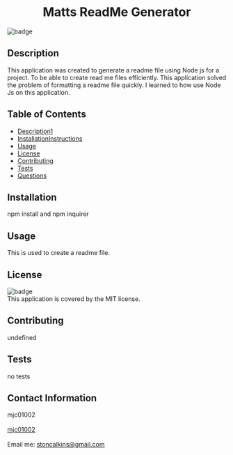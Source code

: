 
<h1 align="center">Matts ReadMe Generator</h1>
  
![badge](https://img.shields.io/badge/license-MIT-brightgreen)<br />

## Description
This application was created to generate a readme file using Node js for a project. 
To be able to create read me files efficiently. 
This application solved the problem of formatting a readme file quickly.
I learned to how use Node Js on this application. 



## Table of Contents
- [Description1](#description)
- [InstallationInstructions](#installation)
- [Usage](#usage)
- [License](#license)
- [Contributing](#contributing)
- [Tests](#tests)
- [Questions](#questions)

## Installation
npm install and npm inquirer

## Usage
This is used to create a readme file. 

## License
![badge](https://img.shields.io/badge/license-MIT-brightgreen)
<br />
This application is covered by the MIT license. 

## Contributing
undefined

## Tests
no tests

## Contact Information
mjc01002<br />
<br />
[mjc01002](https://github.com/mjc01002)<br />
<br />
Email me: stoncalkins@gmail.com<br /><br />
